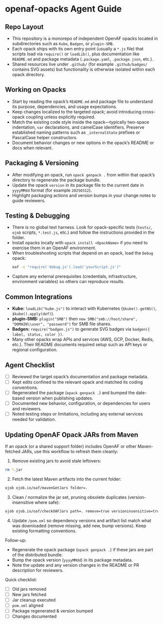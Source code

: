# openaf-opacks Agent Guide

## Repo Layout
- This repository is a monorepo of independent OpenAF opacks located in subdirectories such as `Kube`, `Badgen`, or `plugin-SMB`.
- Each opack ships with its own entry point (usually a `*.js` file) that scripts load via `require()` or `loadLib()`, plus documentation like `README.md` and package metadata (`.package.yaml`, `.package.json`, etc.).
- Shared resources live under `.github/` (for example `.github/badges/` contains SVG assets) but functionality is otherwise isolated within each opack directory.

## Working on Opacks
- Start by reading the opack’s `README.md` and package file to understand its purpose, dependencies, and usage expectations.
- Keep changes localized to the targeted opack; avoid introducing cross-opack coupling unless explicitly required.
- Match the existing code style inside the opack—typically two-space indentation, `var` declarations, and camelCase identifiers. Preserve established naming patterns such as `_internalState` prefixes or PascalCase helper constructors.
- Document behavior changes or new options in the opack’s README or docs when relevant.

## Packaging & Versioning
- After modifying an opack, run `opack genpack .` from within that opack’s directory to regenerate the package bundle.
- Update the opack `version` in its package file to the current date in `yyyyMMdd` format (for example `20250312`).
- Highlight packaging actions and version bumps in your change notes to guide reviewers.

## Testing & Debugging
- There is no global test harness. Look for opack-specific tests (`tests/`, `ojob` scripts, `*.test.js`, etc.) and follow the instructions provided in the folder.
- Install opacks locally with `opack install <OpackName>` if you need to exercise them in an OpenAF environment.
- When troubleshooting scripts that depend on an opack, load the `Debug` opack:
  ```bash
  oaf -c "require('debug.js').load('yourScript.js')"
  ```
- Capture any external prerequisites (credentials, infrastructure, environment variables) so others can reproduce results.

## Common Integrations
- **Kube:** `loadLib("kube.js")` to interact with Kubernetes (`$kube().getNS()`, `$kube().apply(def)`).
- **plugin-SMB:** `plugin("SMB")` then `new SMB("smb://host/share", "DOMAIN\\user", "password")` for SMB file shares.
- **Badgen:** `require("badgen.js")` to generate SVG badges via `badgen({ label, status, color })`.
- Many other opacks wrap APIs and services (AWS, GCP, Docker, Redis, etc.). Their README documents required setup such as API keys or regional configuration.

## Agent Checklist
- [ ] Reviewed the target opack’s documentation and package metadata.
- [ ] Kept edits confined to the relevant opack and matched its coding conventions.
- [ ] Regenerated the package (`opack genpack .`) and bumped the date-based version when publishing updates.
- [ ] Documented new behavior, configuration, or dependencies for users and reviewers.
- [ ] Noted testing steps or limitations, including any external services needed for validation.

## Updating OpenAF Opack JARs from Maven

If an opack (or a shared support folder) includes OpenAF or other Maven-fetched JARs, use this workflow to refresh them cleanly:

1. Remove existing jars to avoid stale leftovers:
  ```bash
  rm *.jar
  ```
2. Fetch the latest Maven artifacts into the current folder:
  ```bash
  ojob ojob.io/oaf/mavenGetJars folder=.
  ```
3. Clean / normalize the jar set, pruning obsolete duplicates (version-insensitive where safe):
  ```bash
  ojob ojob.io/oaf/checkOAFJars path=. remove=true versioninsensitive=true
  ```
4. Update `/pom.xml` so dependency versions and artifact list match what was downloaded (remove missing, add new, bump versions). Keep existing formatting conventions.

Follow-up:
- Regenerate the opack package (`opack genpack .`) if these jars are part of the distributed bundle.
- Bump the opack version (`yyyyMMdd`) in its package metadata.
- Note the update and any version changes in the README or PR description for reviewers.

Quick checklist:
- [ ] Old jars removed
- [ ] New jars fetched
- [ ] Jar cleanup executed
- [ ] `pom.xml` aligned
- [ ] Package regenerated & version bumped
- [ ] Changes documented

